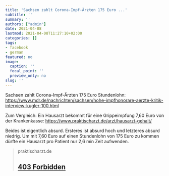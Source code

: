 ```yaml
---
title: 'Sachsen zahlt Corona-Impf-Ärzten 175 Euro ...'
subtitle: ''
summary: ''
authors: ["admin"]
date: 2021-04-08
lastmod: 2021-04-08T11:27:10+02:00
categories: []
tags:
- facebook
- german
featured: no
image:
  caption: ''
  focal_point: ''
  preview_only: no
slug: ''
---
```

Sachsen zahlt Corona-Impf-Ärzten 175 Euro Stundenlohn: https://www.mdr.de/nachrichten/sachsen/hohe-impfhonorare-aerzte-kritik-interview-kugler-100.html

Zum Vergleich: Ein Hausarzt bekommt für eine Grippeimpfung 7,60 Euro von der Krankenkasse: https://www.praktischarzt.de/arzt/hausarzt-gehalt/

Beides ist eigentlich absurd. Ersteres ist absurd hoch und letzteres absurd niedrig. Um mit 7,60 Euro auf einen Stundenlohn von 175 Euro zu kommen dürfte ein Hausarzt pro Patient nur 2,6 min Zeit aufwenden.
> praktischarzt.de
> ## [403 Forbidden](https://www.praktischarzt.de/arzt/hausarzt-gehalt/)
>


